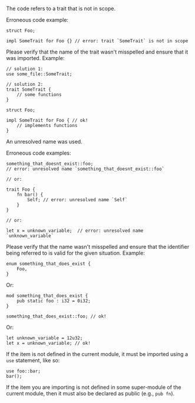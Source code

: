 The code refers to a trait that is not in scope.

Erroneous code example:

```
struct Foo;

impl SomeTrait for Foo {} // error: trait `SomeTrait` is not in scope
```

Please verify that the name of the trait wasn't misspelled and ensure that it
was imported. Example:

```
// solution 1:
use some_file::SomeTrait;

// solution 2:
trait SomeTrait {
    // some functions
}

struct Foo;

impl SomeTrait for Foo { // ok!
    // implements functions
}
```
An unresolved name was used.

Erroneous code examples:

```
something_that_doesnt_exist::foo;
// error: unresolved name `something_that_doesnt_exist::foo`

// or:

trait Foo {
    fn bar() {
        Self; // error: unresolved name `Self`
    }
}

// or:

let x = unknown_variable;  // error: unresolved name `unknown_variable`
```

Please verify that the name wasn't misspelled and ensure that the
identifier being referred to is valid for the given situation. Example:

```
enum something_that_does_exist {
    Foo,
}
```

Or:

```
mod something_that_does_exist {
    pub static foo : i32 = 0i32;
}

something_that_does_exist::foo; // ok!
```

Or:

```
let unknown_variable = 12u32;
let x = unknown_variable; // ok!
```

If the item is not defined in the current module, it must be imported using a
`use` statement, like so:

```
use foo::bar;
bar();
```

If the item you are importing is not defined in some super-module of the
current module, then it must also be declared as public (e.g., `pub fn`).
